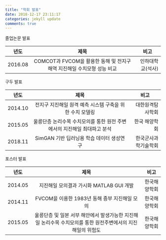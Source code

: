 ```yaml
---
title: "학회 발표"
date: 2018-12-17 23:11:17
categories: jekyll update
comments: true
---
```


졸업논문 발표

| <center>년도</center> |<center> 제목 </center> | <center>비고</center>  |
|:--------|:--------:|--------:|
| 2016.08 | COMCOT과 FVCOM을 활용한 동해 및 전지구 해역 지진해일 수치모형 성능 비교 | 인하대학교(석사) |


구두 발표

| <center>년도</center> |<center> 제목 </center> | <center>비고</center>  |
|:--------|:--------:|--------:|
| 2014.10 | 전지구 지진해일 원격 예측 시스템 구축을 위한 수치 모델링 | 대한원격탐사학회 |
| 2015.05 | 울릉단층 논리수목 수치모의를 통한 원전 주변에서의 지진해일 최대파고 분석 | 한국 해양학회 |
| 2018.11 | SimGAN 기반 딥러닝용 학습 데이터 생성연구 | 한국군사과학기술학회 |


포스터 발표

| <center>년도</center> |<center> 제목 </center> | <center>비고</center>  |
|:--------|:--------:|--------:|
| 2014.05 | 지진해일 모의결과 가시화 MATLAB GUI  개발 | 한국해양학회 |
| 2014.11 | FVCOM을 이용한 1983년 동해 중부 지진해일 모의 | 한국해양학회 |
| 2015.05 | 울릉단층 및 일본 서부 해안에서 발생가능한 지진해일 논리수목 수치모의를 통한 원전주변에서의 지진해일의 위험도  | 한국해양학회 |
